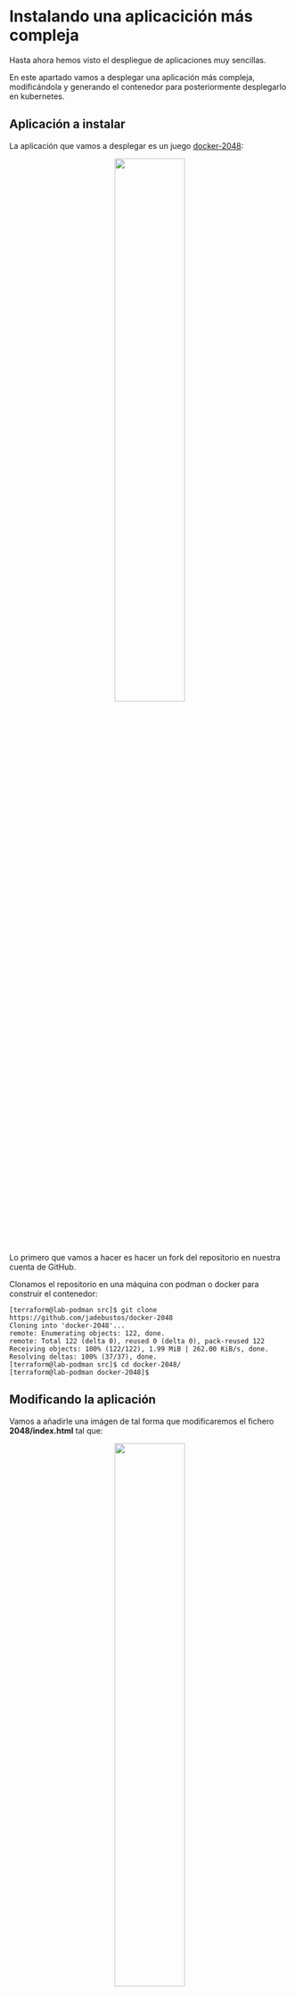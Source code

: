 # Instalando una aplicacición más compleja

Hasta ahora hemos visto el despliegue de aplicaciones muy sencillas.

En este apartado vamos a desplegar una aplicación más compleja, modificándola y generando el contenedor para posteriormente desplegarlo en kubernetes.

## Aplicación a instalar

La aplicación que vamos a desplegar es un juego [docker-2048](https://github.com/alexwhen/docker-2048):

<center><img src="../imgs/docker-2048.png" width="50%" height="50%"></center>

Lo primero que vamos a hacer es hacer un fork del repositorio en nuestra cuenta de GitHub.

Clonamos el repositorio en una máquina con podman o docker para construir el contenedor:

```console
[terraform@lab-podman src]$ git clone https://github.com/jadebustos/docker-2048
Cloning into 'docker-2048'...
remote: Enumerating objects: 122, done.
remote: Total 122 (delta 0), reused 0 (delta 0), pack-reused 122
Receiving objects: 100% (122/122), 1.99 MiB | 262.00 KiB/s, done.
Resolving deltas: 100% (37/37), done.
[terraform@lab-podman src]$ cd docker-2048/
[terraform@lab-podman docker-2048]$
```

## Modificando la aplicación

Vamos a añadirle una imágen de tal forma que modificaremos el fichero **2048/index.html** tal que:

<center><img src="../imgs/docker-2048-kubernetes.png" width="50%" height="50%"/></center>

Incluyendo la imagen que hayamos elegido en el directorio **2048/meta**.

Es necesario incluir estos cambios en el fichero Dockerfile. El Docker file original:

```dockerfile
FROM alpine:latest

MAINTAINER yourname <your@email> 

RUN apk --update add nginx

COPY 2048 /usr/share/nginx/html

EXPOSE 80

CMD ["nginx", "-g", "daemon off;"]
```

Como se copia todo el contenido del directorio 2048 automáticamente se copian las modificaciones que hemos hecho. Por lo tanto vamos a generar la imagen del contenedor:

```console
[terraform@lab-podman docker-2048]$ buildah bud -t 2048-game .
STEP 1: FROM alpine:latest
...
[terraform@lab-podman docker-2048]$ podman images
REPOSITORY                TAG     IMAGE ID      CREATED         SIZE
localhost/2048-game       latest  fd338acb5eb5  45 seconds ago  9.97 MB
docker.io/library/alpine  latest  e50c909a8df2  4 days ago      5.88 MB
[terraform@lab-podman docker-2048]$ 
```

> ![TIP](../imgs/tip-icon.png) Vamos a utilizar **podman** y **buildah**. Deberías probar a reproducir los pasos con **docker**.

Arrancamos el contenedor:

```console
[terraform@lab-podman docker-2048]$ podman run -d -p 8080:80 localhost/2048-game
15acafbc214b2440b0b4bedf5059182671ab6381bd4e5473cd3c62a88a65a379
[terraform@lab-podman docker-2048]$ podman ps
CONTAINER ID  IMAGE   COMMAND  CREATED  STATUS  PORTS   NAMES
[terraform@lab-podman docker-2048]$ podman ps -a
CONTAINER ID  IMAGE                COMMAND               CREATED        STATUS                    PORTS                 NAMES
15acafbc214b  localhost/2048-game  nginx -g daemon o...  7 seconds ago  Exited (1) 6 seconds ago  0.0.0.0:8080->80/tcp  cool_mestorf
[terraform@lab-podman docker-2048]$ 
```

El contenedor arranca y se para. Debería permanecer arrancado, veamos a ver si en los logs vemos alguna pista que nos indique que pudiera estar pasando:

```console
[terraform@lab-podman docker-2048]$ podman ps -a
CONTAINER ID  IMAGE                COMMAND               CREATED        STATUS                    PORTS                 NAMES
15acafbc214b  localhost/2048-game  nginx -g daemon o...  7 seconds ago  Exited (1) 6 seconds ago  0.0.0.0:8080->80/tcp  cool_mestorf
[terraform@lab-podman docker-2048]$ podman logs 15acafbc214b
nginx: [emerg] open() "/run/nginx/nginx.pid" failed (2: No such file or directory)
[terraform@lab-podman docker-2048]$ 
```

El problema es que no puede crear el fichero de pid para el proceso de nginx. Esto puede ser debido a dos cosas, a que no exista el directorio o a que no tenga permisos de escritura. Ejecutemos una shell en el contenedor:

```console
[terraform@lab-podman docker-2048]$ podman run -it -p 8080:80 localhost/2048-game /bin/ash
/ # ls -lh /run/nginx
ls: /run/nginx: No such file or directory
/ # 
```

> ![INFORMATION](../imgs/information-icon.png) Existen diferentes shell, las más utilizadas suelen ser **/bin/bash** o **/bin/sh** pero no necesariamente tienen que estar en la imagen del contenedor. En este caso la imagen del contenedor contiene **/bin/ash**.

No existe el directorio donde nginx tiene que crear el fichero para el pid. Por lo tanto vamos a crearlo en el Dockerfile y volvemos a crear la imagen. El Dockerfile quedará:

```dockerfile
FROM alpine:latest

MAINTAINER yourname <your@email> 

RUN apk --update add nginx
RUN mkdir /run/nginx

COPY 2048 /usr/share/nginx/html

EXPOSE 80

CMD ["nginx", "-g", "daemon off;"]
```

Volvemos a construir la imagen del contenedor y lo arrancamos:

```console
[terraform@lab-podman docker-2048]$ buildah bud -t 2048-game .
...
[terraform@lab-podman docker-2048]$ podman run -d -p 8080:80 localhost/2048-game
ac2390cf18ef38c1ce77eed499b6839e623bdcf149251d572b121627ac45d4ac
[terraform@lab-podman docker-2048]$ podman ps
CONTAINER ID  IMAGE   COMMAND  CREATED  STATUS  PORTS   NAMES
ac2390cf18ef  localhost/2048-game  nginx -g daemon o...  18 seconds ago  Up 16 seconds ago  0.0.0.0:8080->80/tcp  silly_jennings
[terraform@lab-podman docker-2048]$ 
```
La imagen del contenedor ya arranca.

Vamos a arrancar un navegador y acceder a la aplicación para comprobar que funciona correctamente:

Nos conectamos con un navegador:

<center><img src="../imgs/docker-2048-nginx-404.png" width="90%" height="90%"/></center>

> ![TIP](../imgs/tip-icon.png) Tendrás que abrir el puerto en el firewall para poder acceder:
> ```console 
> [root@lab-podman ~]# firewall-cmd --permanent --add-port=8080/tcp
> success
> [root@lab-podman ~]# firewall-cmd --reload
> success
> [root@lab-podman ~]# 
> ```

Vemos que la aplicación no se muestra, luego hay algún error. Por el Dockerfile vemos que la aplicación se copia al directorio **/usr/share/nginx/html**, vamos a ver si en los logs se muestra algo:

```console
[terraform@lab-podman docker-2048]$ podman ps
CONTAINER ID  IMAGE                COMMAND               CREATED         STATUS             PORTS                 NAMES
ac2390cf18ef  localhost/2048-game  nginx -g daemon o...  14 minutes ago  Up 14 minutes ago  0.0.0.0:8080->80/tcp  silly_jennings
[terraform@lab-podman docker-2048]$ podman logs ac2390cf18ef
[terraform@lab-podman docker-2048]$ 
```

Como no vemos nada nos conectamos al contenedor:

```console
[terraform@lab-podman docker-2048]$ podman exec -it ac2390cf18ef /bin/ash
/ # ps ax
PID   USER     TIME  COMMAND
    1 root      0:00 nginx: master process nginx -g daemon off;
    6 nginx     0:00 nginx: worker process
    7 nginx     0:00 nginx: worker process
    8 root      0:00 /bin/ash
   14 root      0:00 ps ax
/ # ls -lh /usr/share/nginx/
total 4K     
drwxr-xr-x    5 root     root         118 Feb  2 18:46 html
-rw-r--r--    1 root     root         342 Jan  7 22:53 http-default_server.conf
/ # ls -lh /usr/share/nginx/html/
total 20K    
-rw-rw-r--    1 root     root        1.9K Feb  2 16:43 CONTRIBUTING.md
-rw-rw-r--    1 root     root        4.2K Feb  2 16:43 favicon.ico
-rw-rw-r--    1 root     root        4.1K Feb  2 17:05 index.html
drwxrwxr-x    2 root     root         252 Feb  2 16:43 js
drwxrwxr-x    2 root     root         147 Feb  2 17:05 meta
drwxrwxr-x    3 root     root          72 Feb  2 16:43 style
/ #
```

La aplicacion se encuentra en el directorio correcto, **nginx** está arrancado como root y por los permisos sobre los directorios **nginx** puede acceder al contenido sin embargo no está encontrando la aplicación para servirla. Vamos a comprobar la configuración de **nginx**:

```console
/ # nginx -t
nginx: the configuration file /etc/nginx/nginx.conf syntax is ok
nginx: configuration file /etc/nginx/nginx.conf test is successful
/ # nginx -V
nginx version: nginx/1.18.0
built with OpenSSL 1.1.1i  8 Dec 2020
TLS SNI support enabled
configure arguments: --prefix=/var/lib/nginx --sbin-path=/usr/sbin/nginx --modules-path=/usr/lib/nginx/modules --conf-path=/etc/nginx/nginx.conf --pid-path=/run/nginx/nginx.pid --lock-path=/run/nginx/nginx.lock --http-client-body-temp-path=/var/lib/nginx/tmp/client_body --http-proxy-temp-path=/var/lib/nginx/tmp/proxy --http-fastcgi-temp-path=/var/lib/nginx/tmp/fastcgi --http-uwsgi-temp-path=/var/lib/nginx/tmp/uwsgi --http-scgi-temp-path=/var/lib/nginx/tmp/scgi --with-perl_modules_path=/usr/lib/perl5/vendor_perl --user=nginx --group=nginx --with-threads --with-file-aio --with-http_ssl_module --with-http_v2_module --with-http_realip_module --with-http_addition_module --with-http_xslt_module=dynamic --with-http_image_filter_module=dynamic --with-http_geoip_module=dynamic --with-http_sub_module --with-http_dav_module --with-http_flv_module --with-http_mp4_module --with-http_gunzip_module --with-http_gzip_static_module --with-http_auth_request_module --with-http_random_index_module --with-http_secure_link_module --with-http_degradation_module --with-http_slice_module --with-http_stub_status_module --with-http_perl_module=dynamic --with-mail=dynamic --with-mail_ssl_module --with-stream=dynamic --with-stream_ssl_module --with-stream_realip_module --with-stream_geoip_module=dynamic --with-stream_ssl_preread_module --add-dynamic-module=/home/buildozer/aports/main/nginx/src/njs-0.5.0/nginx --add-dynamic-module=/home/buildozer/aports/main/nginx/src/ngx_devel_kit-0.3.1/ --add-dynamic-module=/home/buildozer/aports/main/nginx/src/ngx_brotli-1.0.0rc/ --add-dynamic-module=/home/buildozer/aports/main/nginx/src/ngx_cache_purge-2.5.1/ --add-dynamic-module=/home/buildozer/aports/main/nginx/src/nginx-dav-ext-module-3.0.0/ --add-dynamic-module=/home/buildozer/aports/main/nginx/src/echo-nginx-module-0.62/ --add-dynamic-module=/home/buildozer/aports/main/nginx/src/encrypted-session-nginx-module-0.08/ --add-dynamic-module=/home/buildozer/aports/main/nginx/src/ngx-fancyindex-0.5.1/ --add-dynamic-module=/home/buildozer/aports/main/nginx/src/headers-more-nginx-module-0.33/ --add-dynamic-module=/home/buildozer/aports/main/nginx/src/lua-nginx-module-0.10.19/ --add-dynamic-module=/home/buildozer/aports/main/nginx/src/lua-upstream-nginx-module-0.07/ --add-dynamic-module=/home/buildozer/aports/main/nginx/src/nchan-1.2.7/ --add-dynamic-module=/home/buildozer/aports/main/nginx/src/nginx-http-shibboleth-2.0.1/ --add-dynamic-module=/home/buildozer/aports/main/nginx/src/redis2-nginx-module-0.15/ --add-dynamic-module=/home/buildozer/aports/main/nginx/src/set-misc-nginx-module-0.32/ --add-dynamic-module=/home/buildozer/aports/main/nginx/src/nginx-upload-progress-module-0.9.2/ --add-dynamic-module=/home/buildozer/aports/main/nginx/src/nginx-upstream-fair-0.1.3/ --add-dynamic-module=/home/buildozer/aports/main/nginx/src/nginx-rtmp-module-1.2.1/ --add-dynamic-module=/home/buildozer/aports/main/nginx/src/nginx-vod-module-1.27/ --add-dynamic-module=/home/buildozer/aports/main/nginx/src/ngx_http_geoip2_module-3.3/ --add-dynamic-module=/home/buildozer/aports/main/nginx/src/naxsi-1.3/naxsi_src --add-dynamic-module=/home/buildozer/aports/main/nginx/src/mod_zip-1.2.0/ --add-dynamic-module=/home/buildozer/aports/main/nginx/src/nginx-module-vts-0.1.18/ --add-dynamic-module=/home/buildozer/aports/main/nginx/src/traffic-accounting-nginx-module-2.0/ --add-dynamic-module=/home/buildozer/aports/main/nginx/src/ngx_http_untar_module-1.0/ --add-dynamic-module=/home/buildozer/aports/main/nginx/src/ngx_upstream_jdomain-1.1.5/ --add-dynamic-module=/home/buildozer/aports/main/nginx/src/nginx_cookie_flag_module-1.1.0/ --add-dynamic-module=/home/buildozer/aports/main/nginx/src/array-var-nginx-module-0.05/
/ # ls -lh /var/lib/
total 0      
drwxr-xr-x    2 root     root           6 Jan 28 21:51 apk
drwxr-xr-x    2 root     root           6 Jan 28 21:51 misc
drwxr-x---    4 nginx    nginx         17 Feb  2 18:46 nginx
drwxr-xr-x    2 root     root           6 Jan 28 21:51 udhcpd
/ # ls -lh /var/lib/nginx/
total 0      
drwxr-xr-x    2 root     root          40 Feb  2 18:46 html
lrwxrwxrwx    1 root     root          14 Feb  2 18:46 logs -> /var/log/nginx
lrwxrwxrwx    1 root     root          22 Feb  2 18:46 modules -> /usr/lib/nginx/modules
lrwxrwxrwx    1 root     root          10 Feb  2 18:46 run -> /run/nginx
drwx------    7 nginx    nginx         78 Feb  2 18:46 tmp
/ # 
```

+ Con **nginx -t** vemos que la sintaxis del fichero de configuración es la correcta.

+ Con **nginx -V** vemos la versión y las opciones de configuración.

Si nos fijamos vemos que **--prefix=/var/lib/nginx** esta opción de dice a **nginx** donde buscar las aplicaciones a servir, pero según el Dockerfile la aplicación la hemos copiado a **/usr/share/nginx/html** luego no está encontrando la aplicación.

Ya hemos encontrado dos fallos ¿El Dockerfile es erróneo? La respuesta es no. Si nos vamos al [repositorio de la aplicación](https://github.com/alexwhen/docker-2048) podemos ver que el fichero Dockefile fue modificado por última vez hace seis años. Y si vamos al [repositorio en Docker Hub](https://hub.docker.com/r/alexwhen/docker-2048) podemos ver que la imagen del contenedor publicada tiene también seis años.

Al construir la imagen se construye sobre la imagen **alpine:latest** que, obviamente, en seis años ha ido evolucionando. Entre otras cosas la versión de **ngnix** es diferente y por ese motivo nos hemos encontrado los problemas que hemos tenido.

Deberíamos comprobar la configuración de **nginx** para asegurarnos de que todo está bien, lo que vamos a hacer es incluir nuestro fichero de configuración de **nginx** y vamos a cambiar el directorio donde se copia la aplicación por el que tenemos configurado en la nueva versión de la configuración de **nginx**. El Dockerfile:

```dockerfile
FROM alpine:latest

MAINTAINER yourname <your@email> 

RUN apk --update add nginx
RUN mkdir /run/nginx

COPY 2048 /var/lib/nginx/html
COPY nginx.conf /etc/nginx

EXPOSE 80

CMD ["nginx", "-g", "daemon off;"]
```

El fichero de configuración de **nginx**:

```bash
worker_processes  1;
events {
    worker_connections  1024;
}
http {
    include /etc/nginx/mime.types;
    default_type  application/octet-stream;
    sendfile        on;
    keepalive_timeout  65;
    server {
        listen       80;
        server_name  localhost;
        location / {
            include /etc/nginx/mime.types;
            root   html;
            index  index.html index.htm;
        }
    }
```

Salimos del contenedor, lo destruimos. Creamos la nueva imagen e instanciamos un nuevo contenedor a partir de la imagen nueva:

```console
/ # exit
[terraform@lab-podman docker-2048]$ podman ps
CONTAINER ID  IMAGE                COMMAND               CREATED         STATUS             PORTS                 NAMES
ac2390cf18ef  localhost/2048-game  nginx -g daemon o...  35 minutes ago  Up 35 minutes ago  0.0.0.0:8080->80/tcp  silly_jennings
[terraform@lab-podman docker-2048]$ podman stop ac2390cf18ef
ac2390cf18ef38c1ce77eed499b6839e623bdcf149251d572b121627ac45d4ac
[terraform@lab-podman docker-2048]$ podman rm ac2390cf18ef
ac2390cf18ef38c1ce77eed499b6839e623bdcf149251d572b121627ac45d4ac
[terraform@lab-podman docker-2048]$ buildah bud -t 2048-game .
...
[terraform@lab-podman docker-2048]$ podman run -d -p 8080:80 localhost/2048-game
a097a4469c2342044e1916b8dbe5f743471cf3d2acd98e54220ac90572e41a09
[terraform@lab-podman docker-2048]$ podman ps
CONTAINER ID  IMAGE                COMMAND               CREATED         STATUS            PORTS                 NAMES
a097a4469c23  localhost/2048-game  nginx -g daemon o...  10 seconds ago  Up 9 seconds ago  0.0.0.0:8080->80/tcp  cool_carson
[terraform@lab-podman docker-2048]$ podman logs a097a4469c23
[terraform@lab-podman docker-2048]$ 
```

Nos conectamos con un navegador:

<center><img src="../imgs/docker-2048-podman-ok.png" width="90%" height="90%"/></center>

Vemos que la aplicación ya se está ejecutando en el contenedor.

## Subiendo la imagen del contenedor a un repositorio de imágenes

Ahora necesitaremos subir la imagen a un registry. Podemos utilizar [quay.io](https://quay.io) o [Docker Hub](https://hub.docker.com/). Con lo cual será necesario crear una cuenta en uno de estos dos repositorios (o cualquier otro que utilices) y crear un repositorio público llamado **2048-game**.

> ![INFORMATION](../imgs/information-icon.png) En Noviembre de 2020 Docker cambió la política de descargas con lo cual si realizamos descargas anónimas, sin autenticar, se puede llegar a bloquear la descarga durante un tiempo por exceder el ancho de banda. Mas información [aquí](https://www.docker.com/increase-rate-limits).

Nos autenticamos en el registry que vayamos a utilizar, tageamos la imagen y hacemos push para subirla al repositorio:

```console
[terraform@lab-podman docker-2048]$ podman images
REPOSITORY                TAG     IMAGE ID      CREATED         SIZE
localhost/2048-game       latest  5b926764e9f4  19 minutes ago  9.96 MB
<none>                    <none>  fd338acb5eb5  3 hours ago     9.97 MB
docker.io/library/alpine  latest  e50c909a8df2  4 days ago      5.88 MB
[terraform@lab-podman docker-2048]$ podman login quay.io
Username: rhte_2019
Password: 
Login Succeeded!
[terraform@lab-podman docker-2048]$ podman tag localhost/2048-game quay.io/rhte_2019/2048-game:latest
[terraform@lab-podman docker-2048]$ podman push quay.io/rhte_2019/2048-game:latest
...
[terraform@lab-podman docker-2048]$
```

Vamos a inspeccionar la imagen que hemos subido al repositorio:

```console
[terraform@lab-podman docker-2048]$ skopeo inspect docker://quay.io/rhte_2019/2048-game:latest
{
    "Name": "quay.io/rhte_2019/2048-game",
    "Tag": "latest",
    "Digest": "sha256:4bda9f6bc946ddedb3475d32c23ecaa11198a8a88390cbe5b6818dbc297f6f95",
    "RepoTags": [
        "latest"
    ],
    "Created": "2021-02-02T20:04:27.861187092Z",
    "DockerVersion": "",
    "Labels": {
        "io.buildah.version": "1.16.7"
    },
    "Architecture": "amd64",
    "Os": "linux",
    "Layers": [
        "sha256:083086456ea59f2d6308d4559d99f5d06e5a5a5135ab00c79d82e6cc8c5e8aa9",
        "sha256:a3ed95caeb02ffe68cdd9fd84406680ae93d633cb16422d00e8a7c22955b46d4",
        "sha256:a3ed95caeb02ffe68cdd9fd84406680ae93d633cb16422d00e8a7c22955b46d4",
        "sha256:a3ed95caeb02ffe68cdd9fd84406680ae93d633cb16422d00e8a7c22955b46d4",
        "sha256:a3ed95caeb02ffe68cdd9fd84406680ae93d633cb16422d00e8a7c22955b46d4",
        "sha256:a3ed95caeb02ffe68cdd9fd84406680ae93d633cb16422d00e8a7c22955b46d4",
        "sha256:a3ed95caeb02ffe68cdd9fd84406680ae93d633cb16422d00e8a7c22955b46d4",
        "sha256:a3ed95caeb02ffe68cdd9fd84406680ae93d633cb16422d00e8a7c22955b46d4",
        "sha256:2cced5bacba76414d6fc1b71585320e72847fc4d2ba0473a5e5c6d7b0b15b91c"
    ],
    "Env": [
        "PATH=/usr/local/sbin:/usr/local/bin:/usr/sbin:/usr/bin:/sbin:/bin"
    ]
}
[terraform@lab-podman docker-2048]$ 
```

Como la imagen está funcionando vamos a subir a git los cambios que hemos realizado:

```console
[terraform@lab-podman docker-2048]$ git status
On branch master
Your branch is up to date with 'origin/master'.

Changes not staged for commit:
  (use "git add <file>..." to update what will be committed)
  (use "git restore <file>..." to discard changes in working directory)
	modified:   2048/index.html
	modified:   Dockerfile

Untracked files:
  (use "git add <file>..." to include in what will be committed)
	2048/meta/kubernetes.png
	nginx.conf

no changes added to commit (use "git add" and/or "git commit -a")
[terraform@lab-podman docker-2048]$ git add .
[terraform@lab-podman docker-2048]$ git commit -m "personalización imagen"
[master 1a73fb7] personalización imagen
 Committer: terraform created user <terraform@lab-podman.frontend.lab>
 4 files changed, 23 insertions(+), 1 deletion(-)
 create mode 100644 2048/meta/kubernetes.png
 create mode 100644 nginx.conf
[terraform@lab-podman docker-2048]$ git push
Username for 'https://github.com': jadebustos
Password for 'https://jadebustos@github.com': 
Enumerating objects: 13, done.
Counting objects: 100% (13/13), done.
Delta compression using up to 2 threads
Compressing objects: 100% (8/8), done.
Writing objects: 100% (8/8), 18.34 KiB | 9.17 MiB/s, done.
Total 8 (delta 3), reused 0 (delta 0), pack-reused 0
remote: Resolving deltas: 100% (3/3), completed with 3 local objects.
To https://github.com/jadebustos/docker-2048
   c6795ee..1a73fb7  master -> master
[terraform@lab-podman docker-2048]$ 
```

## Desplegando la imagen en kubernetes

Crearemos un namespace para el despliegue de la aplicación tal y como hemos visto anteriormente:

```console
[kubeadmin@master game]$ kubectl create namespace game
namespace/game created
[kubeadmin@master game]$
```

El fichero para el deployment:

```yaml
apiVersion: apps/v1
kind: Deployment
metadata:
  name: game
  namespace: game
  labels:
    app: game
spec:
  replicas: 1
  selector:
    matchLabels:
      app: game
  template:
    metadata:
      labels:
        app: game
    spec:
      containers:
      - name: game
        image: quay.io/rhte_2019/2048-game:latest
        ports:
        - containerPort: 80
        readinessProbe:
          httpGet:
            path: /
            port: 80
          initialDelaySeconds: 5
          periodSeconds: 5
          successThreshold: 1
```

Como el **nginx** en la imagen que hemos creado arranca en el puerto 80 lo configuramos y también indicamos la imagen que tiene que descargarse [quay.io/rhte_2019/2048-game:latest](quay.io/rhte_2019/2048-game:latest).

Lo siguiente que vamos a crear es el servicio que creará el endpoint donde la aplicación será accesible internamente dentro de kubernetes:

```yaml
apiVersion: v1
kind: Service
metadata:
    name: game-service
    namespace: game
spec:
    selector:
      app: game
    ports:
    - name: http
      protocol: TCP
      port: 80
      targetPort: 80
```

**port** hace referencia al puerto donde escuchará el servicio y **targetPort** indica el puerto donde se encuentra la aplicación dentro del contenedor.

Ahora será necesario crear el ingress de la aplicación que lo que hará es crear una regla en el ingress controller para poder llegar al servicio publicado para acceder al contenedor:

```yaml
apiVersion: networking.k8s.io/v1
kind: Ingress
metadata:
  name: game
  namespace: game
  labels:
    app: game
      annotations:
      haproxy.org/path-rewrite: "/"
spec:
  rules:
  - host: game.bar
    http:
      paths:
      - path: /game
        pathType: "Prefix"
        backend:
          service:
            name: game-service
            port:
              number: 80
```

Donde **number** hace referencia al puerto del servicio.

Creamos la configuración en un ConfigMap:

```yaml
apiVersion: v1
kind: ConfigMap
metadata:
  name: haproxy-configmap
  namespace: game
data:
  servers-increment: "42"
  ssl-redirect: "OFF"
```

Incluimos todo en un único fichero de configuración:

```yaml
apiVersion: apps/v1
kind: Deployment
metadata:
  name: game
  namespace: game
  labels:
    app: game
spec:
  replicas: 1
  selector:
    matchLabels:
      app: game
  template:
    metadata:
      labels:
        app: game
    spec:
      containers:
      - name: game
        image: quay.io/rhte_2019/2048-game:latest
        ports:
        - containerPort: 80
        readinessProbe:
          httpGet:
            path: /
            port: 80
          initialDelaySeconds: 5
          periodSeconds: 5
          successThreshold: 1
---
apiVersion: v1
kind: Service
metadata:
    name: game-service
    namespace: game
spec:
    selector:
      app: game
    ports:
    - name: http
      protocol: TCP
      port: 80
      targetPort: 80
---
apiVersion: networking.k8s.io/v1
kind: Ingress
metadata:
  name: game
  namespace: game
  labels:
    app: game
      annotations:
      haproxy.org/path-rewrite: "/"
spec:
  rules:
  - host: game.bar
    http:
      paths:
      - path: /game
        pathType: "Prefix"
        backend:
          service:
            name: game-service
            port:
              number: 80
---
apiVersion: v1
kind: ConfigMap
metadata:
  name: haproxy-configmap
  namespace: game
data:
  servers-increment: "42"
  ssl-redirect: "OFF"
```

Y hacemos el despliegue:

```console
[kubeadmin@master 2048-game]$ kubectl apply -f game.yaml 
deployment.apps/game created
service/game-service created
ingress.networking.k8s.io/game created
configmap/haproxy-configmap created
[kubeadmin@master 2048-game]$ 
```

Comprobamos el puerto que está exponiendo el Ingress Controller:

```console
[kubeadmin@master 2048-game]$ kubectl get svc --namespace=haproxy-controller
NAME                      TYPE        CLUSTER-IP       EXTERNAL-IP   PORT(S)                                     AGE
haproxy-ingress           NodePort    10.103.225.131   <none>        80:30432/TCP,443:31967/TCP,1024:31588/TCP   8d
ingress-default-backend   ClusterIP   10.96.170.15     <none>        8080/TCP                                    8d
[kubeadmin@master 2048-game]$ kubectl get ingress --namespace=game
NAME   CLASS    HOSTS      ADDRESS   PORTS   AGE
game   <none>   game.bar             80      10m
[kubeadmin@master 2048-game]$ kubectl describe ingress game --namespace=game
Name:             game
Namespace:        game
Address:          
Default backend:  default-http-backend:80 (<error: endpoints "default-http-backend" not found>)
Rules:
  Host        Path  Backends
  ----        ----  --------
  game.bar    
              /game   game-service:80 (192.169.112.36:80)
Annotations:  haproxy.org/path-rewrite: /
Events:       <none>
[kubeadmin@master 2048-game]$ 
```

Luego para acceder a la aplicación lo haremos a través de **http://<span></span>game.bar:30432/game**:

<center><img src="../imgs/docker-2048-error-01.png" width="90%" height="90%"/></center>

La aplicación no está cargando, abrimos el depurador del navegador a ver que vemos:

<center><img src="../imgs/docker-2048-debug-01.png" width="90%" height="90%"/></center>

Podemos ver que la url a la que estamos accediendo es **http://<span></span>game.bar:30432/game** sin embargo en la pantalla de debug vemos que los elementos que no encuentra los está intentando descargar desde **http://<span></span>game.bar:30432/js/application.js**.

Esto es debido a que en el ingress le hemos especificado que la ruta de la aplicación es **http://<span></span>game.bar:30432/game** pero sin embargo en el código html la ruta que hemos especificado **/game** no se considera.

Para solucionar esto hay varias alternativas:

+ Añadir variables de entorno en el yaml indicando la ruta y hacer que al arrancar el contenedor se modifique el código html para contemplar la ruta. La definición del deployment sería:

  ```yaml
  apiVersion: apps/v1
  kind: Deployment
  metadata:
    name: game
    namespace: game
    labels:
      app: game
  spec:
    replicas: 1
    selector:
      matchLabels:
        app: game
    template:
      metadata:
        labels:
          app: game
      spec:
        containers:
        - name: game
          image: quay.io/rhte_2019/2048-game:latest
          env:
          - name: ROUTE_PATH
            value: "game"
          ports:
          - containerPort: 80
          readinessProbe:
            httpGet:
              path: /
              port: 80
            initialDelaySeconds: 5
            periodSeconds: 5
            successThreshold: 1
  ```
  Luego habría que modificar el código html para que el script de arranque modificará el código html cogiendo el valor de la variable de entorno **ROUTE_PATH**.

+ Eliminar la ruta **/game** en el Ingress. La definición del Ingress de la aplicación sería:

  ```yaml
  apiVersion: networking.k8s.io/v1
  kind: Ingress
  metadata:
    name: game
    namespace: game
    labels:
      app: game
    annotations:
      haproxy.org/path-rewrite: "/"
  spec:
    rules:
    - host: game.bar
      http:
        paths:  
        - path: /
          pathType: "Prefix"
          backend:
            service:
              name: game-service
              port:
                number: 80
  ```

Vamos a utilizar esta última solución. Modificamos el Ingress de la aplicación, borramos el despliegue anterior y lo lanzamos:

```console
[kubeadmin@master 2048-game]$ kubectl delete namespace game
namespace "game" deleted
[kubeadmin@master 2048-game]$ kubectl create namespace game
namespace/game created
[kubeadmin@master 2048-game]$ kubectl apply -f game.yaml 
deployment.apps/game created
service/game-service created
ingress.networking.k8s.io/game created
configmap/haproxy-configmap created
[kubeadmin@master 2048-game]$ 
```

Accedemos con el navegador:

<center><img src="../imgs/docker-2048-error-02.png" width="90%" height="90%"/></center>

Seguimos teniendo el mismo problema. La aplicación no está cargando, abrimos el depurador del navegador a ver que vemos:

<center><img src="../imgs/docker-2048-debug-02.png" width="90%" height="90%"/></center>

Ahora vemos errores diferentes:

> The script from “http://<span></span>game.bar:30432/js/bind_polyfill.js” was loaded even though its MIME type (“text/html”) is not a valid JavaScript MIME type.
>
> Uncaught SyntaxError: expected expression, got '<'

Parece que no tiene problemas en descargarse el fichero de javasript pero el tipo MIME no es el correcto. Vamos a comprobar el comportamiento atacando al Ingress Controller:

```console
[kubeadmin@master 2048-game]$ curl -I -H 'Host: game.bar' 'http://192.168.1.110:30432/js/bind_polyfill.js'
HTTP/1.1 200 OK
server: nginx/1.18.0
date: Tue, 02 Feb 2021 23:56:22 GMT
content-type: text/html
content-length: 4069
last-modified: Tue, 02 Feb 2021 20:09:38 GMT
etag: "6019b182-fe5"
accept-ranges: bytes

[kubeadmin@master 2048-game]$ 
```

Efectivamente, vemos que se descarga bien, pero el tipo MIME debería ser **application/javascript**.

Vamos a atacar al endpoint interno a ver cual es el resultado:

```console
[kubeadmin@master 2048-game]$ kubectl describe ingress game --namespace=game
Name:             game
Namespace:        game
Address:          
Default backend:  default-http-backend:80 (<error: endpoints "default-http-backend" not found>)
Rules:
  Host        Path  Backends
  ----        ----  --------
  game.bar    
              /   game-service:80 (192.169.112.37:80)
Annotations:  haproxy.org/path-rewrite: /
Events:       <none>
[kubeadmin@master 2048-game]$ curl -I -H 'Host: game.bar' 'http://192.169.112.37:80/js/bind_polyfill.js'
HTTP/1.1 200 OK
Server: nginx/1.18.0
Date: Tue, 02 Feb 2021 23:58:23 GMT
Content-Type: application/javascript
Content-Length: 220
Last-Modified: Tue, 02 Feb 2021 16:43:58 GMT
Connection: keep-alive
ETag: "6019814e-dc"
Accept-Ranges: bytes

[kubeadmin@master 2048-game]$ 
```

Vemos que, sin embargo, desde el enpoint interno el tipo MIME es el correcto. Luego en el Ingress Controller parece que se están resescribiendo las cabeceras.

Vamos a conectarlos al Ingress Controller y ver la configuración para comprobar si hay alguna directiva que reescriba o fuerce las cabeceras:

```console
[kubeadmin@master 2048-game]$ kubectl exec --stdin --tty haproxy-ingress-67f7c8b555-j7qdp --namespace=haproxy-controller -- /bin/sh
/ $ cat /etc/haproxy/haproxy.cfg | grep -i header
  http-request set-header X-Forwarded-Proto https
/ $ cat /etc/haproxy/haproxy.cfg | grep -i mime
/ $ 
```

A priori no las hay. Podemos editar el fichero y revisarlo en detalle.

Si vamos a la definición del ingress de la aplicación:

```yaml
apiVersion: networking.k8s.io/v1
kind: Ingress
metadata:
  name: game
  namespace: game
  labels:
    app: game
  annotations:
    haproxy.org/path-rewrite: "/"
spec:
  rules:
  - host: game.bar
    http:
      paths:
      - path: /
        pathType: "Prefix"
        backend:
          service:
            name: game-service
            port:
              number: 80
```

Vemos que tenemos un rewrite, [path-rewrite](https://www.haproxy.com/documentation/kubernetes/1.4.5/configuration/ingress/), que reescribe la URL. Como es la única reescritura que hemos encontrado vamos a probar a eliminarla y relanzar el despliegue utilizando [game.yaml](2048/-game/game.yaml):

```console
[kubeadmin@master 2048-game]$ kubectl delete namespace game
namespace "game" deleted
[kubeadmin@master 2048-game]$ kubectl create namespace game
namespace/game created
[kubeadmin@master 2048-game]$ kubectl apply -f game.yaml 
deployment.apps/game created
service/game-service created
ingress.networking.k8s.io/game created
configmap/haproxy-configmap created
[kubeadmin@master 2048-game]$ 
```

> ![INFORMATION](../imgs/information-icon.png) [Annotations](https://kubernetes.io/es/docs/concepts/overview/working-with-objects/annotations/)

> ![INFORMATION](../imgs/information-icon.png) [Utilizando Annotations en el Ingress Controller](https://www.haproxy.com/documentation/kubernetes/1.4.5/configuration/ingress/)

Ataquemos al Ingress Controller y al enpoint interno a ver si hay cambios:

```console
[kubeadmin@master 2048-game]$ curl -I -H 'Host: game.bar' 'http://192.168.1.110:30432/js/bind_polyfill.js'
HTTP/1.1 200 OK
server: nginx/1.18.0
date: Wed, 03 Feb 2021 00:07:07 GMT
content-type: application/javascript
content-length: 220
last-modified: Tue, 02 Feb 2021 16:43:58 GMT
etag: "6019814e-dc"
accept-ranges: bytes

[kubeadmin@master 2048-game]$ kubectl describe ep game-service --namespace=game
Name:         game-service
Namespace:    game
Labels:       <none>
Annotations:  endpoints.kubernetes.io/last-change-trigger-time: 2021-02-03T00:06:54Z
Subsets:
  Addresses:          192.169.112.38
  NotReadyAddresses:  <none>
  Ports:
    Name  Port  Protocol
    ----  ----  --------
    http  80    TCP

Events:  <none>
[kubeadmin@master 2048-game]$ curl -I -H 'Host: game.bar' 'http://192.169.112.38:80/js/bind_polyfill.js'
HTTP/1.1 200 OK
Server: nginx/1.18.0
Date: Wed, 03 Feb 2021 00:08:51 GMT
Content-Type: application/javascript
Content-Length: 220
Last-Modified: Tue, 02 Feb 2021 16:43:58 GMT
Connection: keep-alive
ETag: "6019814e-dc"
Accept-Ranges: bytes

[kubeadmin@master 2048-game]$ 
```

Esta vez vemos que los tipos MIME si son correctos. Probemos a conectarnos con el navegador:

<center><img src="../imgs/docker-2048-kubernetes-ok.png" width="90%" height="90%"/></center>

La aplicación carga correctamente, probamos a jugar unas partidas y vemos que ya funciona correctamente.

## Conclusiones

Hemos desplegado una aplicación a sabiendas de que daría problemas para ilustrar no solo algunos de los problemas que nos podemos encontrar:

+ La imagen base ha cambiado y los cambios generan problemas que hay que depurar.
+ Problemas con la carga de elementos debido a problemas de rutas.
+ Reescritura de cabeceras.

También se ha visto como realizar un troubleshooting según se han ido encontrando los problemas.

